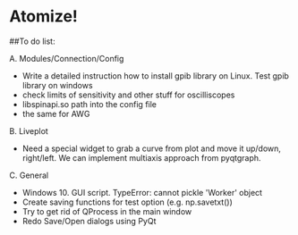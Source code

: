 # Atomize!

##To do list:

A. Modules/Connection/Config
- Write a detailed instruction how to install gpib library on Linux. Test gpib library on windows
- check limits of sensitivity and other stuff for oscilliscopes
- libspinapi.so path into the config file
- the same for AWG

B. Liveplot
- Need a special widget to grab a curve from plot and move it up/down, right/left. We can implement multiaxis approach from pyqtgraph.

C. General
- Windows 10. GUI script. TypeError: cannot pickle 'Worker' object
- Create saving functions for test option (e.g. np.savetxt())
- Try to get rid of QProcess in the main window
- Redo Save/Open dialogs using PyQt












